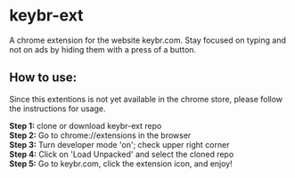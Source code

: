 # keybr-ext

A chrome extension for the website keybr.com. Stay focused on typing and not on ads by hiding them with a press of a button.

## How to use:

Since this extentions is not yet available in the chrome store, please follow the instructions for usage.

<b>Step 1:</b> clone or download keybr-ext repo<br />
<b>Step 2:</b> Go to chrome://extensions in the browser<br />
<b>Step 3:</b> Turn developer mode 'on'; check upper right corner<br />
<b>Step 4:</b> Click on 'Load Unpacked' and select the cloned repo<br />
<b>Step 5:</b> Go to keybr.com, click the extension icon, and enjoy!